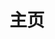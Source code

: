 ---
home: true
title: 主页
icon: home
heroImage: /logo.svg
bgImage: https://theme-hope-assets.vuejs.press/bg/6-light.svg
bgImageDark: https://theme-hope-assets.vuejs.press/bg/6-dark.svg
heroText: 天则指南
tagline: 一个关于「东方非想天则」的普通指南✨ <br> 【本站交流群 745214751】 <br> 欢迎感兴趣想了解动态，想志愿帮助建设，或提建议意见的伙伴加入


actions:
  - text: 「关于本站」
    link: /about/
    type: primary

  - text: 「资源和MOD下载」
    link: /about/#非想天则资源下载指路

features:

  - title: 游戏简介
    icon: circle-info
    details: 「东方非想天则」是2009年东方Project官方游戏系列的第12.3作，一款不同于传统格斗的弹幕格斗游戏，拥有活跃稳定的玩家群体和生机勃勃的游戏环境
    link: https://thwiki.cc/%E4%B8%9C%E6%96%B9%E9%9D%9E%E6%83%B3%E5%A4%A9%E5%88%99
    
  - title: SokuLauncher更新器使用说明
    icon: fab fa-markdown
    details: 便捷地保持游戏更新和管理游戏配置
    link: /FAQ/update.html

  - title: 游戏资源下载+对战QQ群
    icon: rss
    details: 提供了网盘和QQ资源群进行资源下载，欢迎加入非想天则的对战QQ群寻找玩伴进行交流~
    link: /about/#非想天则资源下载指路

  - title: 常见问题指南
    icon: search
    details: 持续建设更新中，看完还没有得到答案的疑问，可在群里或私聊请教（QQ 1434716883）
    link: /FAQ/Play/LobbyGuide.html

  - title: 对战前新人需知
    icon: book
    details: 新人上路（建设中）
    link: /Beginners/BeforePlaying.html

  - title: 非想天则英文、日文Wiki
    icon: sitemap
    details: 相关站点导航
    link: /about/#相关站点导航

  - title: Mod与插件介绍
    icon: ellipsis
    details: MOD，插件及工具介绍
    link: /mods/WhatsMod.html

copyright: false
footer: MIT Licensed | Copyright © 2023 ChocoFleece
---